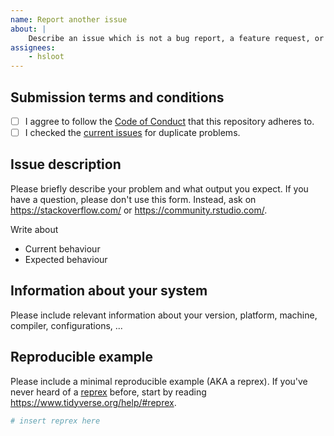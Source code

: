 ```yaml
---
name: Report another issue
about: | 
    Describe an issue which is not a bug report, a feature request, or reports erronous documentation.
assignees:
    - hsloot
---
```


## Submission terms and conditions <!-- markdownlint-disable-line MD041 -->

- [ ] I aggree to follow the [Code of
      Conduct](https://hsloot.github.io/integratecpp/CODE_OF_CONDUCT.html) that
      this repository adheres to.
- [ ] I checked the [current
      issues](https://github.com/hsloot/integratecpp/issues) for duplicate
      problems.

## Issue description

Please briefly describe your problem and what output you expect. If you have a
question, please don't use this form. Instead, ask on
<https://stackoverflow.com/> or <https://community.rstudio.com/>.

Write about

- Current behaviour
- Expected behaviour

## Information about your system

Please include relevant information about your version, platform, machine,
compiler, configurations, ...

## Reproducible example

Please include a minimal reproducible example (AKA a reprex). If you've never
heard of a [reprex](http://reprex.tidyverse.org/) before, start by reading
<https://www.tidyverse.org/help/#reprex>.

```r
# insert reprex here
```

